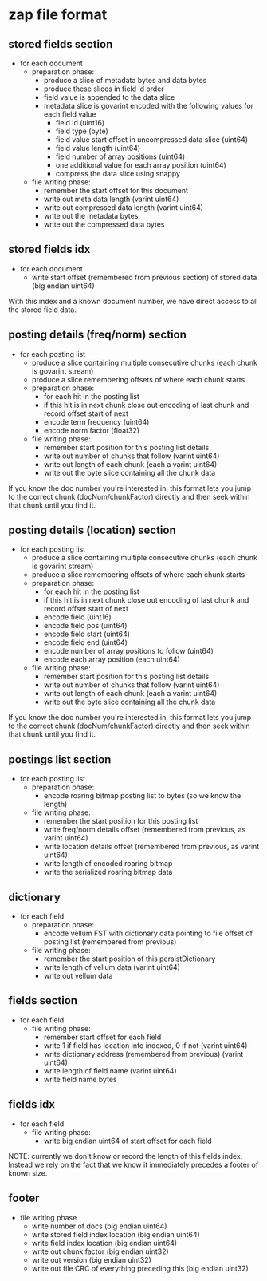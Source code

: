 # zap file format

## stored fields section

- for each document
  - preparation phase:
    - produce a slice of metadata bytes and data bytes
    - produce these slices in field id order
    - field value is appended to the data slice
    - metadata slice is govarint encoded with the following values for each field value
      - field id (uint16)
      - field type (byte)
      - field value start offset in uncompressed data slice (uint64)
      - field value length (uint64)
      - field number of array positions (uint64)
      - one additional value for each array position (uint64)
      - compress the data slice using snappy
  - file writing phase:
    - remember the start offset for this document
    - write out meta data length (varint uint64)
    - write out compressed data length (varint uint64)
    - write out the metadata bytes
    - write out the compressed data bytes

## stored fields idx

- for each document
  - write start offset (remembered from previous section) of stored data (big endian uint64)

With this index and a known document number, we have direct access to all the stored field data.

## posting details (freq/norm) section

- for each posting list
  - produce a slice containing multiple consecutive chunks (each chunk is govarint stream)
  - produce a slice remembering offsets of where each chunk starts
  - preparation phase:
    - for each hit in the posting list
    - if this hit is in next chunk close out encoding of last chunk and record offset start of next
    - encode term frequency (uint64)
    - encode norm factor (float32)
  - file writing phase:
    - remember start position for this posting list details
    - write out number of chunks that follow (varint uint64)
    - write out length of each chunk (each a varint uint64)
    - write out the byte slice containing all the chunk data

If you know the doc number you're interested in, this format lets you jump to the correct chunk (docNum/chunkFactor) directly and then seek within that chunk until you find it.

## posting details (location) section

- for each posting list
  - produce a slice containing multiple consecutive chunks (each chunk is govarint stream)
  - produce a slice remembering offsets of where each chunk starts
  - preparation phase:
    - for each hit in the posting list
    - if this hit is in next chunk close out encoding of last chunk and record offset start of next
    - encode field (uint16)
    - encode field pos (uint64)
    - encode field start (uint64)
    - encode field end (uint64)
    - encode number of array positions to follow (uint64)
    - encode each array position (each uint64)
  - file writing phase:
    - remember start position for this posting list details
    - write out number of chunks that follow (varint uint64)
    - write out length of each chunk (each a varint uint64)
    - write out the byte slice containing all the chunk data

If you know the doc number you're interested in, this format lets you jump to the correct chunk (docNum/chunkFactor) directly and then seek within that chunk until you find it.

## postings list section

- for each posting list
  - preparation phase:
    - encode roaring bitmap posting list to bytes (so we know the length)
  - file writing phase:
    - remember the start position for this posting list
    - write freq/norm details offset (remembered from previous, as varint uint64)
    - write location details offset (remembered from previous, as varint uint64)
    - write length of encoded roaring bitmap
    - write the serialized roaring bitmap data

## dictionary

- for each field
  - preparation phase:
    - encode vellum FST with dictionary data pointing to file offset of posting list (remembered from previous)
  - file writing phase:
    - remember the start position of this persistDictionary
    - write length of vellum data (varint uint64)
    - write out vellum data

## fields section

- for each field
  - file writing phase:
    - remember start offset for each field
    - write 1 if field has location info indexed, 0 if not (varint uint64)
    - write dictionary address (remembered from previous) (varint uint64)
    - write length of field name (varint uint64)
    - write field name bytes

## fields idx

- for each field
  - file writing phase:
    - write big endian uint64 of start offset for each field

NOTE: currently we don't know or record the length of this fields index.  Instead we rely on the fact that we know it immediately precedes a footer of known size.

## footer

- file writing phase
  - write number of docs (big endian uint64)
  - write stored field index location (big endian uint64)
  - write field index location (big endian uint64)
  - write out chunk factor (big endian uint32)
  - write out version (big endian uint32)
  - write out file CRC of everything preceding this (big endian uint32)
